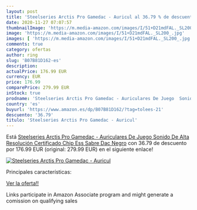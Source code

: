 ```yaml
---
layout: post
title: 'Steelseries Arctis Pro Gamedac - Auricul al 36.79 % de descuento'
date: 2020-11-27 07:07:57
thumbnailImage: 'https://m.media-amazon.com/images/I/51+D21mdFAL._SL200_.jpg'
image: 'https://m.media-amazon.com/images/I/51+D21mdFAL._SL200_.jpg'
images: [ 'https://m.media-amazon.com/images/I/51+D21mdFAL._SL200_.jpg' ]
comments: true
category: ofertas
author: ring
slug: 'B07B81D162-es'
description:
actualPrice: 176.99 EUR
currency: EUR
price: 176.99
comparePrice: 279.99 EUR
inStock: true
prodname: 'Steelseries Arctis Pro Gamedac - Auriculares De Juego  Sonido De Alta Resolución Certificado  Chip Ess Sabre Dac  Negro'
country: 'es'
buyurl: 'https://www.amazon.es/dp/B07B81D162/?tag=tolees-21'
descuento: '36.79'
titulo: 'Steelseries Arctis Pro Gamedac - Auricul'
---
```


Está [Steelseries Arctis Pro Gamedac - Auriculares De Juego  Sonido De Alta Resolución Certificado  Chip Ess Sabre Dac  Negro](https://www.amazon.es/dp/B07B81D162/?tag=tolees-21) con 36.79 de descuento por 176.99 EUR (original: 279.99 EUR) en el siguiente enlace!

[![Steelseries Arctis Pro Gamedac - Auricul](https://m.media-amazon.com/images/I/51+D21mdFAL._SL200_.jpg)](https://www.amazon.es/dp/B07B81D162/?tag=tolees-21)

Principales características:


[Ver la oferta!!](https://www.amazon.es/dp/B07B81D162/?tag=tolees-21)

Links participate in Amazon Associate program and might generate a comission on qualifying sales


